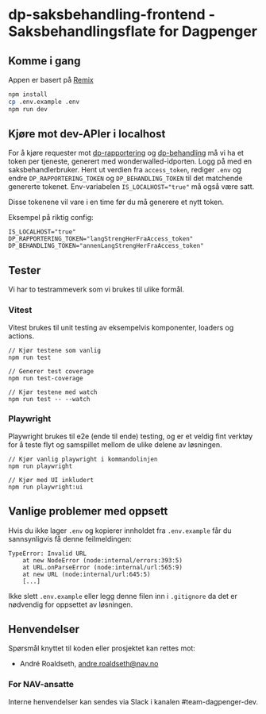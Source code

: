# dp-saksbehandling-frontend - Saksbehandlingsflate for Dagpenger

## Komme i gang

Appen er basert på [Remix](https://remix.run/docs)

```sh
npm install
cp .env.example .env
npm run dev
```

## Kjøre mot dev-APIer i localhost

For å kjøre requester mot [dp-rapportering](https://wonderwalled-azure.intern.dev.nav.no/api/obo?aud=dev-gcp.teamdagpenger.dp-rapportering) og [dp-behandling](https://wonderwalled-azure.intern.dev.nav.no/api/obo?aud=dev-gcp.teamdagpenger.dp-behandling) må vi ha et token per tjeneste, generert med wonderwalled-idporten. Logg på med en saksbehandlerbruker. Hent ut verdien fra `access_token`, rediger `.env` og endre `DP_RAPPORTERING_TOKEN` og `DP_BEHANDLING_TOKEN` til det matchende genererte tokenet. Env-variabelen `IS_LOCALHOST="true"` må også være satt.

Disse tokenene vil vare i en time før du må generere et nytt token.

Eksempel på riktig config:

```
IS_LOCALHOST="true"
DP_RAPPORTERING_TOKEN="langStrengHerFraAccess_token"
DP_BEHANDLING_TOKEN="annenLangStrengHerFraAccess_token"
```

## Tester

Vi har to testrammeverk som vi brukes til ulike formål. 

### Vitest
Vitest brukes til unit testing av eksempelvis komponenter, loaders og actions.

```
// Kjør testene som vanlig
npm run test

// Generer test coverage
npm run test-coverage

// Kjør testene med watch
npm run test -- --watch
```

### Playwright
Playwright brukes til e2e (ende til ende) testing, og er et veldig fint verktøy for å teste flyt og samspillet mellom de ulike delene av løsningen.

```
// Kjør vanlig playwright i kommandolinjen
npm run playwright

// Kjør med UI inkludert
npm run playwright:ui
```

## Vanlige problemer med oppsett

Hvis du ikke lager `.env` og kopierer innholdet fra `.env.example` får du sannsynligvis få denne feilmeldingen:

```
TypeError: Invalid URL
    at new NodeError (node:internal/errors:393:5)
    at URL.onParseError (node:internal/url:565:9)
    at new URL (node:internal/url:645:5)
    [...]
```

Ikke slett `.env.example` eller legg denne filen inn i `.gitignore` da det er nødvendig for oppsettet av løsningen.

## Henvendelser

Spørsmål knyttet til koden eller prosjektet kan rettes mot:

- André Roaldseth, andre.roaldseth@nav.no

### For NAV-ansatte

Interne henvendelser kan sendes via Slack i kanalen #team-dagpenger-dev.
